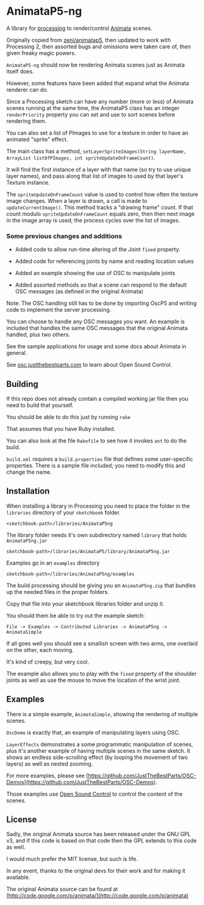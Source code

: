 # AnimataP5-ng #

A library for [processing](http://processing.org) to render/control [Animata](http://animata.kibu.hu) scenes.

Originally copied from [zeni/animatap5](https://github.com/zeni/animatap5), then updated to work with Processing 2, then assorted bugs and omissions were taken care of, then given freaky magic powers.

`AnimataP5-ng` should now be rendering Animata scenes just as Animata itself does.

However, some features have been added that expand what the Animata renderer can do.

Since a Processing sketch can have any number (more or less) of Animata scenes running at the same time, the AnimataP5 class has an integer `renderPriority` property you can set and use to sort scenes before rendering them.

You can also set a list of PImages to use for a texture in order to have an animated "sprite" effect.

The main class has a method,  `setLayerSpriteImages(String layerName, ArrayList listOfPImages, int spriteUpdateOnFrameCount)`.

It will find the first instance of a layer with that name (so try to use unique layer names), and pass along that list of images to used by that layer's Texture instance.

The `spriteUpdateOnFrameCount` value is used to control how often the texture image changes.  When a layer is drawn, a call is made to `updateCurrentImage()`.  This method tracks a "drawing frame" count. If that count modulo `spriteUpdateOnFrameCount` equals zero, then then next image in the image array is used; the process cycles over the list of images.


### Some previous changes and additions ###

* Added code to allow run-time altering of the Joint `fixed` property.

* Added code for referencing joints by name and reading location values

* Added an example showing the use of OSC to manipulate joints

* Added assorted methods so that a scene can respond to the default OSC messages (as defined in the original Animata)

Note: The OSC handling still has to be done by importing OscP5 and writing code to implement the server processing.

You can choose to handle any OSC messages you want.  An example is included that handles the same OSC messages that the original Animata handled, plus two others.

See the sample applications for usage and some docs about Animata in general.

See [osc.justthebestparts.com](http://osc.justthebestparts.com/) to learn about Open Sound Control.

## Building ##

If this repo does not already contain a compiled working jar file then you need to build that yourself.

You should be able to do this just by running `rake`

That assumes that you have Ruby installed.

You can also look at the file `Rakefile` to see how it invokes `ant` to do the build.

`build.xml` requires a `build.properties` file that defines some user-specific properties.  There is a sample file included; you need to modify this and change the name.  


## Installation ##

When installing a library in Processing you need to place the folder in the `libraries` directory of your `sketchbook` folder.

    <sketchbook-path>/libraries/AnimataP5ng

The library folder needs it's own subdirectory named `library` that holds `AnimataP5ng.jar`

    sketchbook-path>/libraries/AnimataP5/library/AnimataP5ng.jar

Examples go in an `examples` directory

    sketchbook-path>/libraries/AnimataP5ng/examples

The build processing should be giving you an `AnimataP5ng.zip` that bundles up the needed files in the proper folders.  

Copy that file into your sketchbook libraries folder and unzip it.

You should them be able to try out the example sketch: 

   `File -> Examples -> Contributed Libraries -> AnimataP5ng -> AnimataSimple`

If all goes well you should see a smallish screen with two arms, one overlaid on the other, each moving.  

It's kind of creepy, but very cool.

The example also allows you to play with the `fixed` property of the shoulder joints as well as use the mouse to move the location of the wrist joint.


## Examples ##

There is a simple example, `AnimataSimple`, showing the rendering of multiple scenes.

`OscDemo` is exactly that, an example of manipulating layers using OSC.

`LayerEffects` demonstrates a some programmatic manipulation of scenes, plus it's another example of having multiple scenes in the same sketch.  It shows an endless side-scrolling effect (by looping the movement of two layers) as well as nested zooming.

For more examples, please see [https://github.com/JustTheBestParts/OSC-Demos](https://github.com/JustTheBestParts/OSC-Demos).

Those examples use [Open Sound Control](http://osc.justthebestparts.com/) to control the content of the scenes.


## License ##

Sadly, the original Animata source has been released under the GNU GPL v3, and if this code is based on that code then the GPL extends to this code as well.  

I would much prefer the MIT license, but such is life.  

In any event, thanks to the original devs for their work and for making it available.

The original Animata source can be found at [http://code.google.com/p/animata/](http://code.google.com/p/animata)


